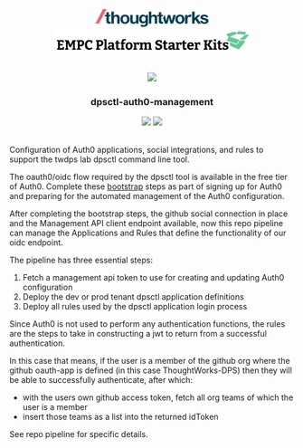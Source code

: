 <div align="center">
	<p>
		<img alt="Thoughtworks Logo" src="https://raw.githubusercontent.com/ThoughtWorks-DPS/static/master/thoughtworks_flamingo_wave.png?sanitize=true" width=200 />
    <br />
		<img alt="DPS Title" src="https://raw.githubusercontent.com/ThoughtWorks-DPS/static/master/EMPCPlatformStarterKitsImage.png?sanitize=true" width=350/>
	</p>
  <br />
  <a href="https://aws.amazon.com"><img src="https://img.shields.io/badge/-deployed-blank.svg?style=social&logo=amazon"></a>
  <br />
  <h3>dpsctl-auth0-management</h3>
    <a href="https://app.circleci.com/pipelines/github/ThoughtWorks-DPS/dpsctl-auth0-management"><img src="https://circleci.com/gh/ThoughtWorks-DPS/dpsctl-auth0-management.svg?style=shield"></a> <a href="https://opensource.org/licenses/MIT"><img src="https://img.shields.io/badge/license-MIT-blue.svg"></a>
</div>
<br />

Configuration of Auth0 applications, social integrations, and rules to support the twdps lab dpsctl command line tool.  

The oauth0/oidc flow required by the dpsctl tool is available in the free tier of Auth0. Complete these [bootstrap](doc/bootstrap.md) steps as part of signing up for Auth0 and preparing for the automated management of the Auth0 configuration.  

After completing the bootstrap steps, the github social connection in place and the Management API client endpoint available, now this repo pipeline can manage the Applications and Rules that define the functionality of our oidc endpoint.  

The pipeline has three essential steps:

1. Fetch a management api token to use for creating and updating Auth0 configuration
2. Deploy the dev or prod tenant dpsctl application definitions
3. Deploy all rules used by the dpsctl application login process

Since Auth0 is not used to perform any authentication functions, the rules are the steps to take in constructing a jwt to return from a successful authentication.  

In this case that means, if the user is a member of the github org where the github oauth-app is defined (in this case ThoughtWorks-DPS) then they will be able to successfully authenticate, after which:  

* with the users own github access token, fetch all org teams of which the user is a member
* insert those teams as a list into the returned idToken

See repo pipeline for specific details.  
